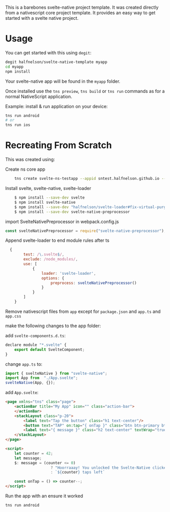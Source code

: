 This is a barebones svelte-native project template. It was created directly from a nativescript core project template. It provides an easy way to get started with a svelte native project.

# Usage

You can get started with this using `degit`:

```bash
degit halfnelson/svelte-native-template myapp
cd myapp
npm install
```

Your svelte-native app will be found in the `myapp` folder.

Once installed use the `tns preview`, `tns build` or `tns run` commands as for a normal NativeScript application.

Example: install & run application on your device:

```bash
tns run android
# or
tns run ios
```

# Recreating From Scratch

This was created using:

Create ns core app

```bash
    tns create svelte-ns-testapp --appid sntest.halfnelson.github.io --ts
```

Install svelte, svelte-native, svelte-loader

```bash
    $ npm install --save-dev svelte
    $ npm install svelte-native
    $ npm install --save-dev "halfnelson/svelte-loader#fix-virtual-purge"
    $ npm install --save-dev svelte-native-preprocessor
```
import SvelteNativePreprocessor in webpack.config.js

```js
const svelteNativePreprocessor = require("svelte-native-preprocessor");
```

Append svelte-loader to end module rules after ts

```js
  {
        test: /\.svelte$/,
        exclude: /node_modules/,
        use: [
            {
                loader: 'svelte-loader',
                options: {
                    preprocess: svelteNativePreprocessor()
                }
            }
        ]
    }
```   

Remove nativescript files from `app` except for  `package.json` and `app.ts` and `app.css`

make the following changes to the app folder:

add `svelte-components.d.ts`:

```js
declare module "*.svelte" {
    export default SvelteComponent;
}
```

change `app.ts` to:

```js
import { svelteNative } from "svelte-native";
import App from  "./App.svelte";
svelteNative(App, {});
```

add `App.svelte`:

```html
<page xmlns="tns" class="page">
    <actionBar title="My App" icon="" class="action-bar">
    </actionBar>
    <stackLayout class="p-20">
        <label text="Tap the button" class="h1 text-center"/>
        <button text="TAP" on:tap="{ onTap }" class="btn btn-primary btn-active"/>
        <label text="{ message }" class="h2 text-center" textWrap="true"/>
    </stackLayout>
</page>

<script>
    let counter = 42;
    let message;
    $: message = (counter <= 0)
                    ? "Hoorraaay! You unlocked the Svelte-Native clicker achievement!"
                    : `${counter} taps left`

    const onTap = () => counter--;
</script>
```

Run the app with an ensure it worked

```bash
tns run android
```
